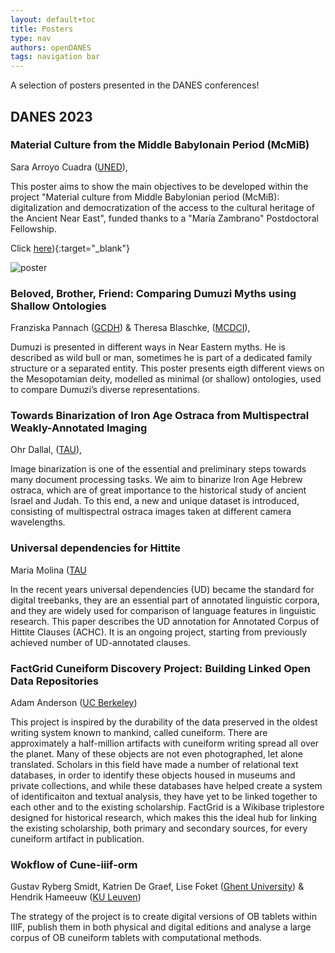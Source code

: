 ```yaml
---
layout: default+toc
title: Posters
type: nav
authors: openDANES
tags: navigation bar
---
```


A selection of posters presented in the DANES conferences!

## DANES 2023

### Material Culture from the Middle Babylonain Period (McMiB)

Sara Arroyo Cuadra ([UNED](https://portalcientifico.uned.es/investigadores/205113/detalle)),

This poster aims to show the main objectives to be developed within the project "Material culture from Middle Babylonian period (McMiB): digitalization and democratization of the access to the cultural heritage of the Ancient Near East", funded thanks to a "María Zambrano" Postdoctoral Fellowship.

Click [here](../images/posters/DANES2023/arroyo/arroyo_poster.pdf)){:target="_blank"} 

![poster](../images/posters/DANES2023/arroyo/McMiB_Sara.jpg)

### Beloved, Brother, Friend: Comparing Dumuzi Myths using Shallow Ontologies
Franziska Pannach ([GCDH](https://www.gcdh.de/en/welcome/)) & Theresa Blaschke, ([MCDCI](https://www.uni-marburg.de/de/mcdci)),

Dumuzi is presented in different ways in Near Eastern myths. He is described as wild bull or man, sometimes he is part of a dedicated family structure or a separated entity. This poster presents eigth different views on the Mesopotamian deity, modelled as minimal (or shallow) ontologies, used to compare Dumuzi’s diverse representations. 

### Towards Binarization of Iron Age Ostraca from Multispectral Weakly-Annotated Imaging
Ohr Dallal, ([TAU](https://en.cs.tau.ac.il/computer)), 

Image binarization is one of the essential and preliminary steps towards many document processing tasks. We aim to binarize Iron Age Hebrew ostraca, which are of great importance to the historical study of ancient Israel and Judah. To this end, a new and unique dataset is introduced, consisting of multispectral ostraca images taken at different camera wavelengths. 

### Universal dependencies for Hittite
Maria Molina ([TAU](https://en.cs.tau.ac.il/computer)

In the recent years universal dependencies (UD) became the standard for digital treebanks, they are an essential part of annotated linguistic corpora, and they are widely used for comparison of language features in linguistic research. This paper describes the UD annotation for Annotated Corpus of Hittite Clauses (ACHC). It is an ongoing project, starting from previously achieved number of UD-annotated clauses.

### FactGrid Cuneiform Discovery Project: Building Linked Open Data Repositories
Adam Anderson ([UC Berkeley](https://bids.berkeley.edu/people/adam-g-anderson))

This project is inspired by the durability of the data preserved in the oldest writing system known to mankind, called cuneiform. There are approximately a half-million artifacts with cuneiform writing spread all over the planet. Many of these objects are not even photographed, let alone translated. Scholars in this field have made a number of relational text databases, in order to identify these objects housed in museums and private collections, and while these databases have helped create a system of identificaiton and textual analysis, they have yet to be linked together to each other and to the existing scholarship. FactGrid is a Wikibase triplestore designed for historical research, which makes this the ideal hub for linking the existing scholarship, both primary and secondary sources, for every cuneiform artifact in publication.

### Wokflow of Cune-iiif-orm
Gustav Ryberg Smidt, Katrien De Graef, Lise Foket ([Ghent University](https://research.flw.ugent.be/en/projects/cune-iiif-orm-towards-internationally-image-interoperable-corpus-cuneiform-tablets)) & Hendrik Hameeuw ([KU Leuven](https://www.kuleuven.be/wieiswie/en/person/00045269))

The strategy of the project is to create digital versions of OB tablets within IIIF, publish them in both physical and digital editions and analyse a large corpus of OB cuneiform tablets with computational methods.